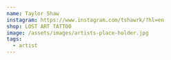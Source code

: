 ```yaml
---
name: Taylor Shaw
instagram: https://www.instagram.com/tshawrk/?hl=en
shop: LOST ART TATTOO
image: /assets/images/artists-place-holder.jpg
tags:
  - artist
---
```


